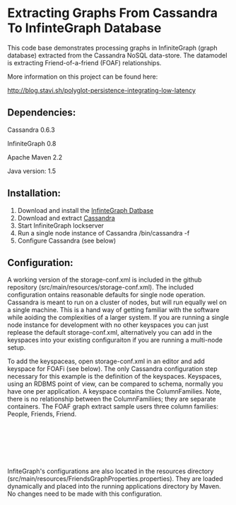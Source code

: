 Extracting Graphs From Cassandra To InfinteGraph Database
=========================================================

This code base demonstrates processing graphs in InfiniteGraph (graph database) extracted from the Cassandra NoSQL data-store. The datamodel is extracting Friend-of-a-friend (FOAF) relationships.

More information on this project can be found here:

http://blog.stavi.sh/polyglot-persistence-integrating-low-latency

Dependencies:
-------------

Cassandra 0.6.3

InfiniteGraph 0.8

Apache Maven 2.2

Java version: 1.5

Installation:
-------------

1. Download and install the [InfinteGraph Datbase](http://www.infinitegraph.com/)
2. Download and extract [Cassandra](http://cassandra.apache.org/)
3. Start InfiniteGraph lockserver
4. Run a single node instance of Cassandra <installdir>/bin/cassandra -f 
5. Configure Cassandra (see below)

Configuration:
--------------

A working version of the storage-conf.xml is included in the github repository (src/main/resources/storage-conf.xml). The included configuration ontains reasonable defaults for single node operation. Cassandra is meant to run on a cluster of nodes, but will run equally wel on a single machine. This is a hand way of getting familiar with the software while aoiding the complexities of a larger system. If you are running a single node instance for development with no other keyspaces you can just replease the default storage-conf.xml, alternatively you can add in the keyspaces into your existing configuraiton if you are running a multi-node setup.

To add the keyspaceas, open storage-conf.xml in an editor and add keyspace for FOAFi (see below). The only Cassandra configuration step necessary for this example is the definition of the keyspaces. Keyspaces, using an RDBMS point of view, can be compared to schema, normally you have one per application. A keyspace contains the ColumnFamilies. Note, there is no relationship between the ColumnFamiliies; they are separate containers. The FOAF graph extract sample users three column families: People, Friends, Friend. 

<code>
<Keyspace Name="FOAF">
<ColumnFamily CompareWith="UTF8Type" Name="People"/>
<ColumnFamily ColumnType="Super" CompareWith="UTF8Type" CompareSubcolumnsWith="UTF8Type" Name="Friends"/>
<ColumnFamily CompareWith="UTF8Type" Name="Friend"/>
</Keyspace>
</code>

InfiteGraph's configurations are also located in the resources directory (src/main/resources/FriendsGraphProperties.properties). They are loaded dynamically and placed into the running applications directory by Maven. No changes need to be made with this configuration.

